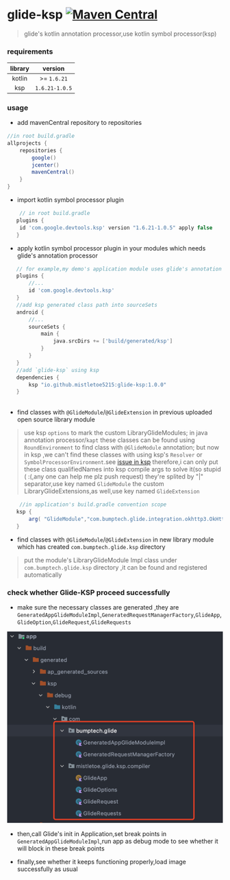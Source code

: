 # glide-ksp [![Maven Central](https://maven-badges.herokuapp.com/maven-central/io.github.mistletoe5215/glide-ksp/badge.svg)](https://search.maven.org/search?q=g:io.github.mistletoe5215%20AND%20a:glide-ksp%20AND%20v:1.0.0)

> glide's kotlin annotation processor,use kotlin symbol processor(ksp)

### requirements
|library|version|
|:----:|:----:|
|kotlin| >= `1.6.21`|
|ksp| `1.6.21-1.0.5`|

### usage

- add mavenCentral repository to repositories

```groovy
//in root build.gradle
allprojects {
    repositories {
        google()
        jcenter()
        mavenCentral()
    }
}

```

- import kotlin symbol processor plugin

```groovy
    // in root build.gradle
   plugins {
    id 'com.google.devtools.ksp' version "1.6.21-1.0.5" apply false
   }

```
 - apply kotlin symbol processor plugin in your modules which needs glide's annotation processor

```groovy
   // for example,my demo's application module uses glide's annotation processor
   plugins {
       //...
       id 'com.google.devtools.ksp'
   }
   //add ksp generated class path into sourceSets
   android {
       //...
       sourceSets {
           main {
               java.srcDirs += ['build/generated/ksp']
           }
       }
   }
   //add `glide-ksp` using ksp 
   dependencies {
       ksp "io.github.mistletoe5215:glide-ksp:1.0.0"
   }
   

```
 -  find classes  with `@GlideModule`/`@GlideExtension` in previous uploaded open source library module

 > use ksp `options` to  mark the custom LibraryGlideModules; in java annotation processor/`kapt` these classes  can be found using `RoundEnvironment` to find class  with `@GlideModule` annotation;
 > but now in ksp ,we can't find these classes with using ksp's `Resolver` or `SymbolProcessorEnvironment`.see [issue in ksp](https://github.com/google/ksp/issues/131)
 > therefore,i can only put these class qualifiedNames into ksp compile args to solve it(so stupid ( :(,any one can help me plz push request)
 > they're splited by "|" separator,use key named `GlideModule`
 > the custom LibraryGlideExtensions,as well,use key named `GlideExtension`
 
```groovy
    //in application's build.gradle convention scope
   ksp {
       arg( "GlideModule","com.bumptech.glide.integration.okhttp3.OkHttpLibraryGlideModule")
   }

```

 - find classes  with `@GlideModule`/`@GlideExtension` in new library module which has created `com.bumptech.glide.ksp` directory 

 > put the module's LibraryGlideModule Impl class under `com.bumptech.glide.ksp` directory ,it can be found and registered automatically
 

### check whether Glide-KSP proceed successfully

 - make sure the necessary classes are generated ,they are `GeneratedAppGlideModuleImpl`,`GeneratedRequestManagerFactory`,`GlideApp`,`GlideOption`,`GlideRequest`,`GlideRequests`

![](./snapshots/generated_classes.png)

 - then,call Glide's init in Application,set break points in `GeneratedAppGlideModuleImpl`,run app as  debug mode to see whether it will block in these break points
   
 - finally,see whether it keeps functioning properly,load image successfully as usual
